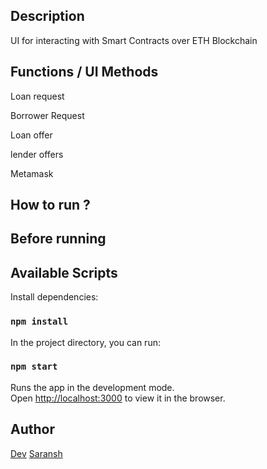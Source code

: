 ## Description

UI for interacting with Smart Contracts over ETH Blockchain 

## Functions / UI Methods 

Loan request

Borrower Request

Loan offer

lender offers

Metamask


## How to run ?



## Before running



## Available Scripts

Install dependencies:


### `npm install`

In the project directory, you can run:

### `npm start`

Runs the app in the development mode.<br>
Open [http://localhost:3000](http://localhost:3000) to view it in the browser.

## Author

 [Dev](https://github.com/devilla)
 [Saransh](https://github.com/maektwain)

